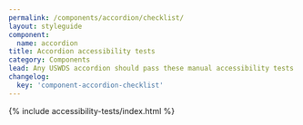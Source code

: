 ```yaml
---
permalink: /components/accordion/checklist/
layout: styleguide
component:
  name: accordion
title: Accordion accessibility tests
category: Components
lead: Any USWDS accordion should pass these manual accessibility tests.
changelog:
  key: 'component-accordion-checklist'
---
```


{% include accessibility-tests/index.html %}
